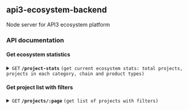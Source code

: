 ## api3-ecosystem-backend
Node server for API3 ecosystem platform

### API documentation


 #### Get ecosystem statistics

<details>
 <summary><code>GET</code> <code><b>/project-stats</b></code> <code>(get current ecosystem stats: total projects, projects in each category, chain and product types)</code></summary>

##### Parameters

>  None      



##### Responses

> | http code     | content-type                      | response                                                            |
> |---------------|-----------------------------------|---------------------------------------------------------------------|
> | `200`         | `application/json`        | `  [ { totalProjects:1200, categories: [{id:'1', name:"Defi", count:50}, {id:2, name:"Dao", count:100}],chains: [{id:1 name:"Ethereum", chainId:1 count:50}, {id:2, name:"Polygon", chainId:137, count:100}] }, productTypes: [{ id:1, name:"Automaton", count:50}, {id:2, name:"VRF", count:100}],  years: [{ id:1, name:"2019", count:50}, {id:2, name:"2020", count:100}] ]`                                |
> | `400`         | `application/json`                | `{"code":"400","message":"Bad Request"}`                            |
> | `401`         | `text/html;charset=utf-8`         | Unauthorized                                                                |
> | `500`         | `text/html;charset=utf-8`         | Server error                                                                |
 </details>
 
 
#### Get project list with filters

<details>
 <summary><code>GET</code> <code><b>/projects/:page</b></code> <code>(get list of projects with filters)</code></summary>

##### Parameters

> | name      |  type     | data type               | description                                                           |
> |-----------|-----------|-------------------------|-----------------------------------------------------------------------|
> | categories      |  optional | [string]   | param to filter projects with list of categories, since a project can belong multiple categories  |
> | chains      |  optional | [number]   | filter with chains  |
> | productTypes      |  optional | [string]   | filter with project types , example: Data Feed, Automation, Node etc  |
> | year      |  optional | string   | Project release year  |


##### Responses

> | http code     | content-type                      | response                                                            |
> |---------------|-----------------------------------|---------------------------------------------------------------------|
> | `200`         | `application/json`        | `  [ { id:'1', name:'Avegotchi', description:"Ultimate gamified defi experience", about:"Yield Protocol utilizing Delta Neutral Strategy Vaults. Delivering risk-hedged, sustainable investment strategies easily     accessible for anyone, anywhere", logo:"url", categories:["Defi", "Dao"], productType:["Vrf", "Automation"],  live:true, approved: true,  chains: [{id:1, name:"Ethereum"}, {id:137, name:"Polygon"}], year:"2023", releaseDate:"02-01-2023", socials: [{ name:'Twitter', url:""}, {name:"Telegram", url:""} ], website:"url", doc:"url", appLink:""   } ]`                                |
> | `400`         | `application/json`                | `{"code":"400","message":"Bad Request"}`                            |
> | `401`         | `text/html;charset=utf-8`         | Unauthorized                                                                |
> | `500`         | `text/html;charset=utf-8`         | Server error                                                                |
</details>
